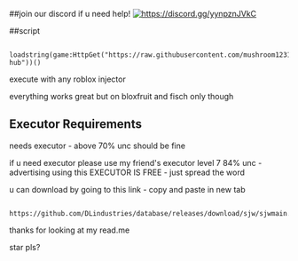 ##join our discord if u need help!
<a href="https://discord.gg/yynpznJVkC"><img src="https://invidget.switchblade.xyz/yynpznJVkC" alt="https://discord.gg/yynpznJVkC"/></a><br>

##script

```

loadstring(game:HttpGet("https://raw.githubusercontent.com/mushroom1231/library/refs/heads/main/Speed-hub"))()

```




execute with any roblox injector

everything works great but on bloxfruit and fisch only though


## Executor Requirements

needs executor - above 70% unc should be fine

if u need executor please use my friend's executor level 7 84% unc - advertising
using this EXECUTOR IS FREE - just spread the word


u can download by going to this link - copy and paste in new tab

```

https://github.com/DLindustries/database/releases/download/sjw/sjwmain.exe
```

thanks for looking at my read.me

star pls?

